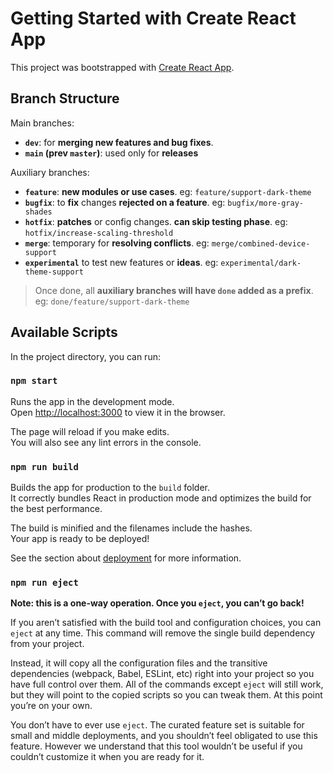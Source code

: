 # Getting Started with Create React App

This project was bootstrapped with [Create React App](https://github.com/facebook/create-react-app).

## Branch Structure
Main branches: 
- **`dev`**: for **merging new features and bug fixes**.
- **`main` (prev `master`)**: used only for **releases**

Auxiliary branches:
- **`feature`**: **new modules or use cases**.
eg: `feature/support-dark-theme`
- **`bugfix`**: to **fix** changes **rejected on a feature**.
eg: `bugfix/more-gray-shades`
- **`hotfix`**: **patches** or config changes. **can skip testing phase**.
eg: `hotfix/increase-scaling-threshold`
- **`merge`**: temporary for **resolving conflicts**.
eg: `merge/combined-device-support`
- **`experimental`** to test new features or **ideas**.
eg: `experimental/dark-theme-support`

> Once done, all **auxiliary branches will have `done` added as a prefix**.
eg: `done/feature/support-dark-theme`

## Available Scripts

In the project directory, you can run:

### `npm start`

Runs the app in the development mode.\
Open [http://localhost:3000](http://localhost:3000) to view it in the browser.

The page will reload if you make edits.\
You will also see any lint errors in the console.

### `npm run build`

Builds the app for production to the `build` folder.\
It correctly bundles React in production mode and optimizes the build for the best performance.

The build is minified and the filenames include the hashes.\
Your app is ready to be deployed!

See the section about [deployment](https://facebook.github.io/create-react-app/docs/deployment) for more information.

### `npm run eject`

**Note: this is a one-way operation. Once you `eject`, you can’t go back!**

If you aren’t satisfied with the build tool and configuration choices, you can `eject` at any time. This command will remove the single build dependency from your project.

Instead, it will copy all the configuration files and the transitive dependencies (webpack, Babel, ESLint, etc) right into your project so you have full control over them. All of the commands except `eject` will still work, but they will point to the copied scripts so you can tweak them. At this point you’re on your own.

You don’t have to ever use `eject`. The curated feature set is suitable for small and middle deployments, and you shouldn’t feel obligated to use this feature. However we understand that this tool wouldn’t be useful if you couldn’t customize it when you are ready for it.